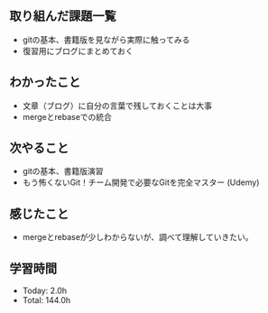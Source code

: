 ## 取り組んだ課題一覧
- gitの基本、書籍版を見ながら実際に触ってみる
- 復習用にブログにまとめておく
## わかったこと
- 文章（ブログ）に自分の言葉で残しておくことは大事
- mergeとrebaseでの統合
## 次やること
- gitの基本、書籍版演習
- もう怖くないGit！チーム開発で必要なGitを完全マスター (Udemy)
## 感じたこと
- mergeとrebaseが少しわからないが、調べて理解していきたい。
## 学習時間
- Today: 2.0h
- Total: 144.0h
